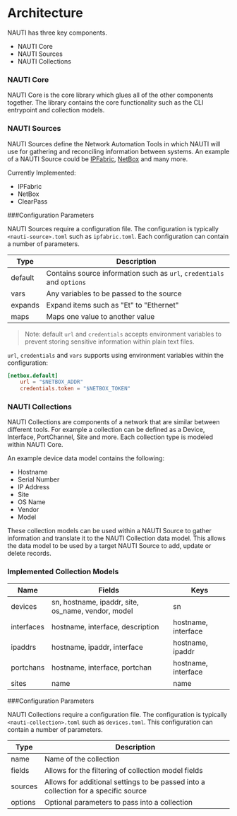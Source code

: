 # Architecture
NAUTI has three key components.

- NAUTI Core
- NAUTI Sources
- NAUTI Collections

### NAUTI Core
NAUTI Core is the core library which glues all of the other components together. The library contains the core functionality such as the CLI entrypoint and collection models.

### NAUTI Sources
NAUTI Sources define the Network Automation Tools in which NAUTI will use for gathering and reconciling information between systems. An example of a NAUTI Source could be [IPFabric](https://ipfabric.io), [NetBox](https://github.com/netbox-community/netbox) and many more.

Currently Implemented:

 - IPFabric
 - NetBox
 - ClearPass


###Configuration Parameters

NAUTI Sources require a configuration file. The configuration is typically `<nauti-source>.toml` such as `ipfabric.toml`. Each configuration can contain a number of parameters.

| Type | Description |
| --- | --- |
| default | Contains source information such as `url`, `credentials` and `options` |
| vars | Any variables to be passed to the source |
| expands | Expand items such as "Et" to "Ethernet" |
| maps | Maps one value to another value |

> Note: default `url` and `credentials` accepts environment variables to prevent storing sensitive information within plain text files.

`url`, `credentials` and `vars` supports using environment variables within the configuration:

```toml
[netbox.default]
    url = "$NETBOX_ADDR"
    credentials.token = "$NETBOX_TOKEN"
```

### NAUTI Collections
NAUTI Collections are components of a network that are similar between different tools. For example a collection can be defined as a Device, Interface, PortChannel, Site and more. Each collection type is modeled within NAUTI Core.

An example device data model contains the following:

- Hostname
- Serial Number
- IP Address
- Site
- OS Name
- Vendor
- Model

These collection models can be used within a NAUTI Source to gather information and translate it to the NAUTI Collection data model. This allows the data model to be used by a target NAUTI Source to add, update or delete records.

### Implemented Collection Models

| Name | Fields | Keys |
| --- | --- | --- |
| devices | sn, hostname, ipaddr, site, os_name, vendor, model | sn |
| interfaces | hostname, interface, description | hostname, interface |
| ipaddrs | hostname, ipaddr, interface | hostname, ipaddr |
| portchans | hostname, interface, portchan | hostname, interface |
| sites | name | name |

###Configuration Parameters

NAUTI Collections require a configuration file. The configuration is typically `<nauti-collection>.toml` such as `devices.toml`. This configuration can contain a number of parameters.

| Type | Description |
| --- | --- |
| name | Name of the collection |
| fields | Allows for the filtering of collection model fields |
| sources | Allows for additional settings to be passed into a collection for a specific source |
| options | Optional parameters to pass into a collection |
